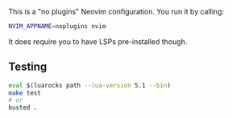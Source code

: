 This is a "no plugins" Neovim configuration. You run it by calling:

```sh
NVIM_APPNAME=noplugins nvim
```

It does require you to have LSPs pre-installed though.


## Testing
```sh
eval $(luarocks path --lua-version 5.1 --bin)
make test
# or
busted .
```
